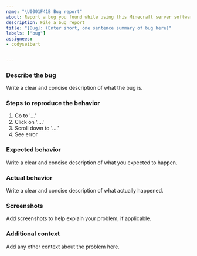 ```yaml
---
name: "\U0001F41B Bug report"
about: Report a bug you found while using this Minecraft server software. The full template is required to be filled in.
description: File a bug report
title: "[Bug]: (Enter short, one sentence summary of bug here)"
labels: ["bug"]
assignees:
- codyseibert


---
```


### Describe the bug
Write a clear and concise description of what the bug is.

### Steps to reproduce the behavior

1. Go to '...'
2. Click on '....'
3. Scroll down to '....'
4. See error

### Expected behavior

Write a clear and concise description of what you expected to happen.

### Actual behavior

Write a clear and concise description of what actually happened.

### Screenshots

Add screenshots to help explain your problem, if applicable.

### Additional context

Add any other context about the problem here.
